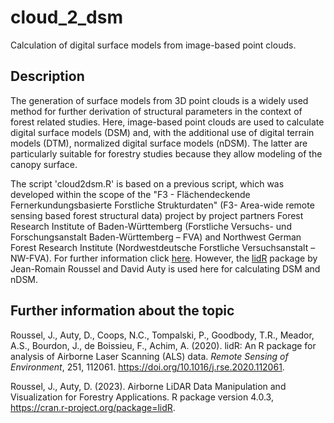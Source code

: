 # cloud_2_dsm
Calculation of digital surface models from image-based point clouds.

## Description

The generation of surface models from 3D point clouds is a widely used method for further derivation of structural parameters in the context of forest related studies. Here, image-based point clouds are used to calculate digital surface models (DSM) and, with the additional use of digital terrain models (DTM), normalized digital surface models (nDSM). The latter are particularly suitable for forestry studies because they allow modeling of the canopy surface.

The script 'cloud2dsm.R' is based on a previous script, which was developed within the scope of the "F3 - Flächendeckende Fernerkundungsbasierte Forstliche Strukturdaten" (F3- Area-wide remote sensing based forest structural data) project by project partners Forest Research Institute of Baden-Württemberg (Forstliche Versuchs- und Forschungsanstalt Baden-Württemberg – FVA) and Northwest German Forest Research Institute (Nordwestdeutsche Forstliche Versuchsanstalt – NW-FVA). For further information click [here](https://www.waldwissen.net/de/technik-und-planung/waldinventur/f3-fernerkundungsbasierte-walddaten). However, the [lidR](https://github.com/r-lidar/lidR) package by Jean-Romain Roussel and David Auty is used here for calculating DSM and nDSM.

## Further information about the topic

Roussel, J., Auty, D., Coops, N.C., Tompalski, P., Goodbody, T.R., Meador, A.S., Bourdon, J., de Boissieu, F., Achim, A. (2020). lidR: An R package for analysis of Airborne Laser Scanning (ALS) data. *Remote Sensing of Environment*, 251, 112061. <https://doi.org/10.1016/j.rse.2020.112061>.

Roussel, J., Auty, D. (2023). Airborne LiDAR Data Manipulation and Visualization for Forestry Applications. R package version 4.0.3, https://cran.r-project.org/package=lidR. 
